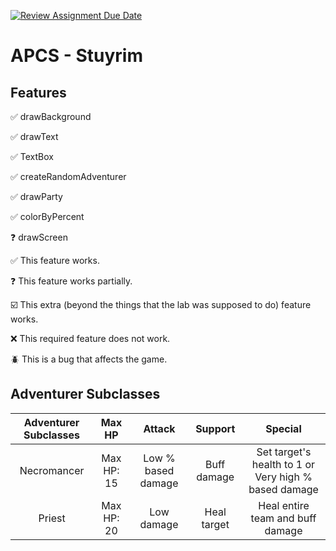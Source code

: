 [![Review Assignment Due Date](https://classroom.github.com/assets/deadline-readme-button-22041afd0340ce965d47ae6ef1cefeee28c7c493a6346c4f15d667ab976d596c.svg)](https://classroom.github.com/a/KprAwj1n)
# APCS - Stuyrim

## Features

:white_check_mark: drawBackground

:white_check_mark: drawText

:white_check_mark: TextBox

:white_check_mark: createRandomAdventurer

:white_check_mark: drawParty

:white_check_mark: colorByPercent

:question: drawScreen



:white_check_mark: This feature works.

:question: This feature works partially.

:ballot_box_with_check: This extra (beyond the things that the lab was supposed to do) feature works.

:x: This required feature does not work.

:beetle: This is a bug that affects the game.


## Adventurer Subclasses

|Adventurer Subclasses|Max HP    |Attack            |Support    |Special                                             |
|:-------------------:|:--------:|:----------------:|:---------:|:--------------------------------------------------:|
|Necromancer          |Max HP: 15|Low % based damage|Buff damage|Set target's health to 1 or Very high % based damage|
|Priest               |Max HP: 20|Low damage        |Heal target|Heal entire team and buff damage                    |

